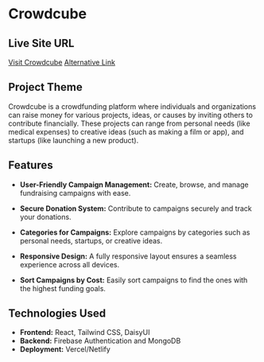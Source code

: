 # Crowdcube

## Live Site URL

[Visit Crowdcube](https://crowdcube-dc5f1.web.app/)
[Alternative Link](https://crowdcube1.netlify.app/)

## Project Theme

Crowdcube is a crowdfunding platform where individuals and organizations can raise money for various projects, ideas, or causes by inviting others to contribute financially. These projects can range from personal needs (like medical expenses) to creative ideas (such as making a film or app), and startups (like launching a new product).

## Features

- **User-Friendly Campaign Management:** Create, browse, and manage fundraising campaigns with ease.

- **Secure Donation System:** Contribute to campaigns securely and track your donations.

- **Categories for Campaigns:** Explore campaigns by categories such as personal needs, startups, or creative ideas.

- **Responsive Design:** A fully responsive layout ensures a seamless experience across all devices.

- **Sort Campaigns by Cost:** Easily sort campaigns to find the ones with the highest funding goals.

## Technologies Used

- **Frontend:** React, Tailwind CSS, DaisyUI
- **Backend:** Firebase Authentication and MongoDB
- **Deployment:** Vercel/Netlify
